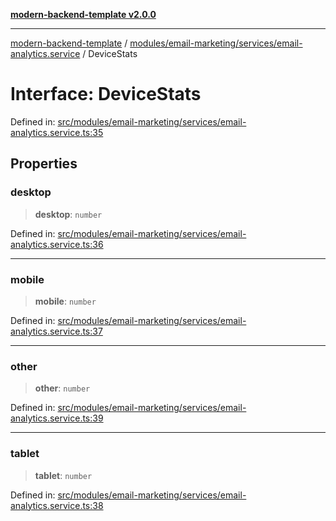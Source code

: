 [**modern-backend-template v2.0.0**](../../../../../README.md)

***

[modern-backend-template](../../../../../modules.md) / [modules/email-marketing/services/email-analytics.service](../README.md) / DeviceStats

# Interface: DeviceStats

Defined in: [src/modules/email-marketing/services/email-analytics.service.ts:35](https://github.com/maemreyo/saas-4cus-nodejs/blob/2a5b3f3aa11335dfa561e80e1feabb8e6084261e/src/modules/email-marketing/services/email-analytics.service.ts#L35)

## Properties

### desktop

> **desktop**: `number`

Defined in: [src/modules/email-marketing/services/email-analytics.service.ts:36](https://github.com/maemreyo/saas-4cus-nodejs/blob/2a5b3f3aa11335dfa561e80e1feabb8e6084261e/src/modules/email-marketing/services/email-analytics.service.ts#L36)

***

### mobile

> **mobile**: `number`

Defined in: [src/modules/email-marketing/services/email-analytics.service.ts:37](https://github.com/maemreyo/saas-4cus-nodejs/blob/2a5b3f3aa11335dfa561e80e1feabb8e6084261e/src/modules/email-marketing/services/email-analytics.service.ts#L37)

***

### other

> **other**: `number`

Defined in: [src/modules/email-marketing/services/email-analytics.service.ts:39](https://github.com/maemreyo/saas-4cus-nodejs/blob/2a5b3f3aa11335dfa561e80e1feabb8e6084261e/src/modules/email-marketing/services/email-analytics.service.ts#L39)

***

### tablet

> **tablet**: `number`

Defined in: [src/modules/email-marketing/services/email-analytics.service.ts:38](https://github.com/maemreyo/saas-4cus-nodejs/blob/2a5b3f3aa11335dfa561e80e1feabb8e6084261e/src/modules/email-marketing/services/email-analytics.service.ts#L38)
